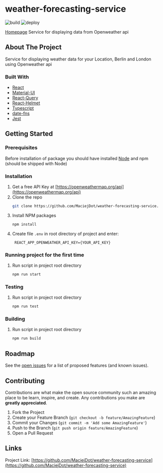# weather-forecasting-service

![build](https://github.com/MaciejDot/weather-forecasting-service/actions/workflows/main.yml/badge.svg)
![deploy](https://github.com/MaciejDot/weather-forecasting-service/actions/workflows/deploy.yml/badge.svg)

[Homepage](http://MaciejDot.github.io/weather-forecasting-service)
Service for displaying data from Openweather api

## About The Project

Service for displaying weather data for your Location, Berlin and London using Openweather api

### Built With

* [React](https://reactjs.org)
* [Material-UI](https://material-ui.com)
* [React-Query](https://react-query.tanstack.com)
* [React-Helmet](https://github.com/nfl/react-helmet)
* [Typescript](https://www.typescriptlang.org)
* [date-fns](https://date-fns.org)
* [Jest](https://jestjs.io)


<!-- GETTING STARTED -->
## Getting Started

### Prerequisites

Before installation of package you should have installed
[Node](https://nodejs.org/en/download/) and npm (should be shipped with Node)

### Installation

1. Get a free API Key at [https://openweathermap.org/api](https://openweathermap.org/api)
2. Clone the repo
   ```sh
   git clone https://github.com/MaciejDot/weather-forecasting-service.git
   ```
3. Install NPM packages
   ```sh
   npm install
   ```
4. Create file `.env` in root directory of project and enter:
   ```
    REACT_APP_OPENWEATHER_API_KEY={YOUR_API_KEY}
   ```
### Running project for the first time

1. Run script in project root directory
   ```sh
   npm run start
   ```
### Testing
1. Run script in project root directory
   ```sh
   npm run test
   ```
### Building
1. Run script in project root directory
   ```sh
   npm run build
   ```
## Roadmap

See the [open issues](https://github.com/MaciejDot/weather-forecasting-service/issues) for a list of proposed features (and known issues).


## Contributing

Contributions are what make the open source community such an amazing place to be learn, inspire, and create. Any contributions you make are **greatly appreciated**.

1. Fork the Project
2. Create your Feature Branch (`git checkout -b feature/AmazingFeature`)
3. Commit your Changes (`git commit -m 'Add some AmazingFeature'`)
4. Push to the Branch (`git push origin feature/AmazingFeature`)
5. Open a Pull Request

## Links

Project Link: [https://github.com/MaciejDot/weather-forecasting-service](https://github.com/MaciejDot/weather-forecasting-service)